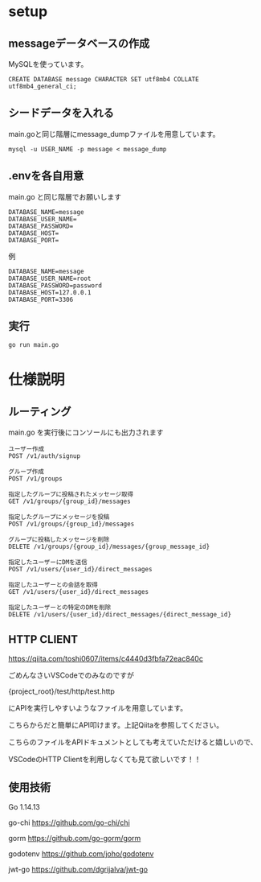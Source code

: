 # setup

## messageデータベースの作成

MySQLを使っています。

```
CREATE DATABASE message CHARACTER SET utf8mb4 COLLATE utf8mb4_general_ci;
```

## シードデータを入れる

main.goと同じ階層にmessage_dumpファイルを用意しています。

```
mysql -u USER_NAME -p message < message_dump
```

## .envを各自用意

main.go と同じ階層でお願いします

```
DATABASE_NAME=message
DATABASE_USER_NAME=
DATABASE_PASSWORD=
DATABASE_HOST=
DATABASE_PORT=
```

例
```
DATABASE_NAME=message
DATABASE_USER_NAME=root
DATABASE_PASSWORD=password
DATABASE_HOST=127.0.0.1
DATABASE_PORT=3306
```


## 実行

```
go run main.go
```

# 仕様説明

## ルーティング

main.go を実行後にコンソールにも出力されます

```
ユーザー作成
POST /v1/auth/signup

グループ作成
POST /v1/groups

指定したグループに投稿されたメッセージ取得
GET /v1/groups/{group_id}/messages

指定したグループにメッセージを投稿
POST /v1/groups/{group_id}/messages

グループに投稿したメッセージを削除
DELETE /v1/groups/{group_id}/messages/{group_message_id}

指定したユーザーにDMを送信
POST /v1/users/{user_id}/direct_messages

指定したユーザーとの会話を取得
GET /v1/users/{user_id}/direct_messages

指定したユーザーとの特定のDMを削除
DELETE /v1/users/{user_id}/direct_messages/{direct_message_id}
```

## HTTP CLIENT

https://qiita.com/toshi0607/items/c4440d3fbfa72eac840c

ごめんなさいVSCodeでのみなのですが

{project_root}/test/http/test.http

にAPIを実行しやすいようなファイルを用意しています。

こちらからだと簡単にAPI叩けます。上記Qiitaを参照してください。

こちらのファイルをAPIドキュメントとしても考えていただけると嬉しいので、

VSCodeのHTTP Clientを利用しなくても見て欲しいです！！

## 使用技術

Go 1.14.13

go-chi https://github.com/go-chi/chi

gorm https://github.com/go-gorm/gorm

godotenv https://github.com/joho/godotenv

jwt-go https://github.com/dgrijalva/jwt-go
